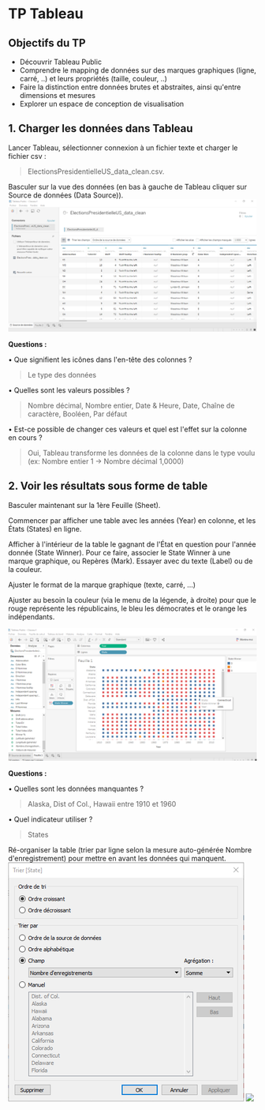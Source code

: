 # TP Tableau

## Objectifs du TP
- Découvrir Tableau Public
- Comprendre le mapping de données sur des marques graphiques (ligne, carré, ..) et leurs propriétés (taille, couleur, ..)
- Faire la distinction entre données brutes et abstraites, ainsi qu'entre dimensions et mesures
- Explorer un espace de conception de visualisation

## 1. Charger les données dans Tableau
Lancer Tableau, sélectionner connexion à un fichier texte et charger le fichier csv :
> ElectionsPresidentielleUS_data_clean.csv. 

Basculer sur la vue des données (en bas à gauche de Tableau cliquer sur Source de données (Data Source)).
![](https://github.com/ctith/Tableau/blob/master/Tableau-screenshot/2018-03-29%2011_53_55-TP%20Tableau.docx%20-%20Word.png)

**Questions :**

•	Que signifient les icônes dans l'en-tête des colonnes ?
> Le type des données

•	Quelles sont les valeurs possibles ?
> Nombre décimal, Nombre entier, Date & Heure, Date, Chaîne de caractère, Booléen, Par défaut

•	Est-ce possible de changer ces valeurs et quel est l'effet sur la colonne en cours ?
> Oui, Tableau transforme les données de la colonne dans le type voulu (ex: Nombre entier 1 -> Nombre décimal 1,0000)

## 2. Voir les résultats sous forme de table
Basculer maintenant sur la 1ère Feuille (Sheet). 

Commencer par afficher une table avec les années (Year) en colonne, et les États (States) en ligne.

Afficher à l'intérieur de la table le gagnant de l'État en question pour l'année donnée (State Winner). 
Pour ce faire, associer le State Winner à une marque graphique, ou Repères (Mark). 
Essayer avec du texte (Label) ou de la couleur. 

Ajuster le format de la marque graphique (texte, carré, ...) 

Ajuster au besoin la couleur (via le menu de la légende, à droite) pour que le rouge représente les républicains, le bleu les démocrates et le orange les indépendants.

![](https://github.com/ctith/Tableau/blob/master/Tableau-screenshot/2018-03-29%2012_01_29-.png)

**Questions :**

•	Quelles sont les données manquantes ?
> Alaska, Dist of Col., Hawaii entre 1910 et 1960

•	Quel indicateur utiliser ?
> States

Ré-organiser la table (trier par ligne selon la mesure auto-générée Nombre d'enregistrement) pour mettre en avant les données qui manquent.
![](https://github.com/ctith/Tableau/blob/master/Tableau-screenshot/2018-03-29%2012_09_17-Trier%20%5BState%5D.png)
![](https://github.com/ctith/Tableau/blob/master/Tableau-screenshot/2018-03-29%2012_09_25-Editing%20Tableau_README.md%20at%20master%20%C2%B7%20ctith_Tableau.png)


